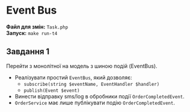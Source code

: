 # Event Bus

**Файл для змін:** `Task.php`  
**Запуск:** `make run-t4`

## Завдання 1
Перейти з монолітної на модель з шиною подій (EventBus).
- Реалізувати простий `EventBus`, який дозволяє:
  - `subscribe(string $eventName, EventHandler $handler)`
  - `publish(Event $event)`
- Винести відправку sms/log в обробники події `OrderCompletedEvent`.
- `OrderService` має лише публікувати подію `OrderCompletedEvent`.
